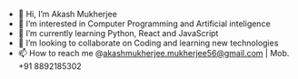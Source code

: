 - 👋 Hi, I’m Akash Mukherjee
- 👀 I’m interested in Computer Programming and Artificial inteligence
- 🌱 I’m currently learning Python, React and JavaScript
- 💞️ I’m looking to collaborate on Coding and learning new technologies
- 📫 How to reach me @akashmukherjee.mukherjee56@gmail.com | Mob. +91 8892185302

<!---
akashmk1994/akashmk1994 is a ✨ special ✨ repository because its `README.md` (this file) appears on your GitHub profile.
You can click the Preview link to take a look at your changes.
--->
